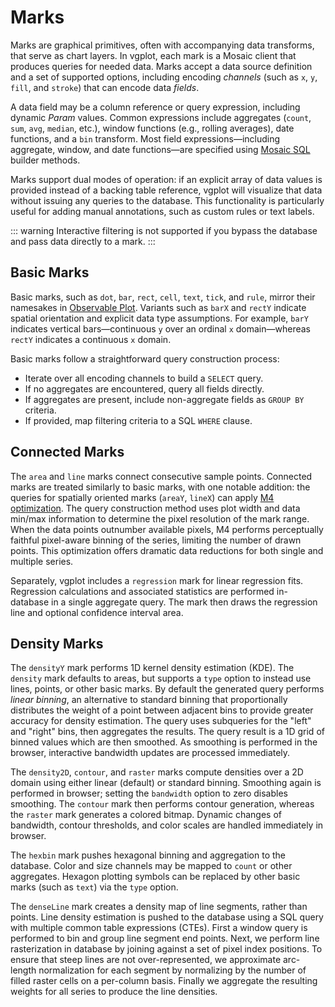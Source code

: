 <script setup>
  import Example from '../components/Example.vue';
  import { reset } from '@uwdata/vgplot';
  reset();
</script>

# Marks

<Example spec="/specs/yaml/mark-types.yaml" />

Marks are graphical primitives, often with accompanying data transforms, that serve as chart layers.
In vgplot, each mark is a Mosaic client that produces queries for needed data.
Marks accept a data source definition and a set of supported options, including encoding *channels* (such as `x`, `y`, `fill`, and `stroke`) that can encode data *fields*.

A data field may be a column reference or query expression, including dynamic _Param_ values.
Common expressions include aggregates (`count`, `sum`, `avg`, `median`, etc.), window functions (e.g., rolling averages), date functions, and a `bin` transform.
Most field expressions&mdash;including aggregate, window, and date functions&mdash;are specified using [Mosaic SQL](/sql/) builder methods.

Marks support dual modes of operation: if an explicit array of data values is provided instead of a backing table reference, vgplot will visualize that data without issuing any queries to the database. This functionality is particularly useful for adding manual annotations, such as custom rules or text labels.

::: warning
Interactive filtering is not supported if you bypass the database and pass data directly to a mark.
:::

## Basic Marks

Basic marks, such as `dot`, `bar`, `rect`, `cell`, `text`, `tick`, and `rule`, mirror their namesakes in [Observable Plot](https://observablehq.com/plot/).
Variants such as `barX` and `rectY` indicate spatial orientation and explicit data type assumptions. For example, `barY` indicates vertical bars&mdash;continuous `y` over an ordinal `x` domain&mdash;whereas `rectY` indicates a continuous `x` domain.

Basic marks follow a straightforward query construction process:

- Iterate over all encoding channels to build a `SELECT` query.
- If no aggregates are encountered, query all fields directly.
- If aggregates are present, include non-aggregate fields as `GROUP BY` criteria.
- If provided, map filtering criteria to a SQL `WHERE` clause.


## Connected Marks

The `area` and `line` marks connect consecutive sample points.
Connected marks are treated similarly to basic marks, with one notable addition: the queries for spatially oriented marks (`areaY`, `lineX`) can apply [M4 optimization](https://observablehq.com/@uwdata/m4-scalable-time-series-visualization). The query construction method uses plot width and data min/max information to determine the pixel resolution of the mark range. When the data points outnumber available pixels, M4 performs perceptually faithful pixel-aware binning of the series, limiting the number of drawn points. This optimization offers dramatic data reductions for both single and multiple series.

Separately, vgplot includes a `regression` mark for linear regression fits. Regression calculations and associated statistics are performed in-database in a single aggregate query. The mark then draws the regression line and optional confidence interval area.

## Density Marks

The `densityY` mark performs 1D kernel density estimation (KDE).
The `density` mark defaults to areas, but supports a `type` option to instead use lines, points, or other basic marks.
By default the generated query performs _linear binning_, an alternative to standard binning that proportionally distributes the weight of a point between adjacent bins to provide greater accuracy for density estimation. The query uses subqueries for the "left" and "right" bins, then aggregates the results. The query result is a 1D grid of binned values which are then smoothed. As smoothing is performed in the browser, interactive bandwidth updates are processed immediately.

The `density2D`, `contour`, and `raster` marks compute densities over a 2D domain using either linear (default) or standard binning. Smoothing again is performed in browser; setting the `bandwidth` option to zero disables smoothing. The `contour` mark then performs contour generation, whereas the `raster` mark generates a colored bitmap. Dynamic changes of bandwidth, contour thresholds, and color scales are handled immediately in browser.

The `hexbin` mark pushes hexagonal binning and aggregation to the database. Color and size channels may be mapped to `count` or other aggregates. Hexagon plotting symbols can be replaced by other basic marks (such as `text`) via the `type` option.

The `denseLine` mark creates a density map of line segments, rather than points.
Line density estimation is pushed to the database using a SQL query with multiple common table expressions (CTEs). First a window query is performed to bin and group line segment end points. Next, we perform line rasterization in database by joining against a set of pixel index positions. To ensure that steep lines are not over-represented, we approximate arc-length normalization for each segment by normalizing by the number of filled raster cells on a per-column basis. Finally we aggregate the resulting weights for all series to produce the line densities.
